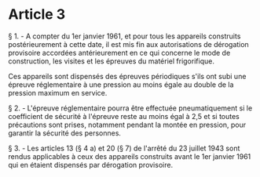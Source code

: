 # Article 3

§ 1. - A compter du 1er janvier 1961, et pour tous les appareils construits postérieurement à cette date, il est mis fin aux autorisations de dérogation provisoire accordées antérieurement en ce qui concerne le mode de construction, les visites et les épreuves du matériel frigorifique.

Ces appareils sont dispensés des épreuves périodiques s'ils ont subi une épreuve réglementaire à une pression au moins égale au double de la pression maximum en service.

§ 2. - L'épreuve réglementaire pourra être effectuée pneumatiquement si le coefficient de sécurité à l'épreuve reste au moins égal à 2,5 et si toutes précautions sont prises, notamment pendant la montée en pression, pour garantir la sécurité des personnes.

§ 3. - Les articles 13 (§ 4 a) et 20 (§ 7) de l'arrêté du 23 juillet 1943 sont rendus applicables à ceux des appareils construits avant le 1er janvier 1961 qui en étaient dispensés par dérogation provisoire.
